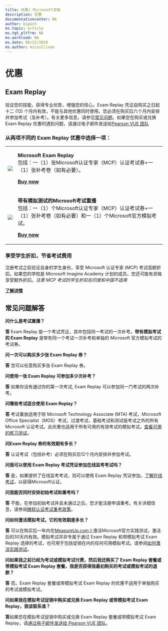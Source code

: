 ```yaml
---
title: 优惠/ Microsoft文档
description: 优惠  
documentationcenter: NA 
author: bipach
ms.topic: article
ms.tgt_pltfrm: NA
ms.workload: NA
ms.date: 08/22/2019
ms.author: micsullivan
---
```

# 优惠

## Exam Replay

验证您的技能，获得专业优势，增强您的信心。Exam Replay 凭证自购买之日起十二 (12) 个月内有效，不能与其他优惠同时使用。您必须在购买后六个月内安排并参加考试（及补考）。有关更多信息，请参见[常见问题](#frequently-asked-questions)。如果您在购买或兑换 Exam Replay 优惠时遇到问题，请通过电子邮件发送给[Pearson VUE 团队](mailto:mindhub@pearson.com)

### 从两项不同的 Exam Replay 优惠中选择一项：

<div>
    <table border="0">
        <tr>
            <td>
                <img src="images/exam-replay-thumbnail.png">
            </td>
            <td>                
                <p><strong>Microsoft Exam Replay</strong><br/>包括：一（1）张Microsoft认证专家（MCP）认证考试券+一（1）张补考卷（如有必要）。</p>
                <p><a href="https://us.mindhub.com/p/Microsoft-Exam-Replay?utm_source=msftmarketing&utm_medium=msft_offers&utm_campaign=ExamReplayFY20&utm_term=ERFY20&utm_content=weblink3"><strong>Buy now</strong></a></p>
            </td>
        </tr>
        <tr>
            <td>
                <img src="images/exam-replay-with-practice-test-thumbnail.png">
            </td>
            <td>
               <p> <strong>带有模拟测试的Microsoft考试重播</strong> <br/>包括：一（1）个Microsoft认证专家（MCP）认证考试券+一（1）张补考卷（如有必要）和一（1）个Microsoft官方模拟考试。</p>
               <p><a href="https://us.mindhub.com/p/Microsoft-Exam-Replay-PT?utm_source=msftmarketing&utm_medium=msft_offers&utm_campaign=ExamReplayFY20&utm_term=ERFY20&utm_content=weblink"><strong>Buy now</strong></a></p>
            </td>
        </tr>
    </table>
</div>

### 享受学生折扣，节省考试费用

注册考试之前验证自身的学生身份，享受 Microsoft 认证专家 (MCP) 考试高额折扣。如果您的学校是 Microsoft Imagine Academy 计划的成员，您还可能有资格享受额外折扣。*注意 MCP 考试的学生折扣在印度和中国不适用*

[**了解详情**](/learn/certifications/certification-exam-policies)

## <a name="frequently-asked-questions"></a>常见问题解答

**问什么是考试重播？**

**答** Exam Replay 是一个考试凭证，其中包括同一考试的一次补考。**带有模拟考试的 Exam Replay** 是带有同一个考试一次补考和单独的 Microsoft 官方模拟考试的考试券。

**问一次可以购买多少张 Exam Replay 券？**

**答** 您可以任意购买多张 Exam Replay 券。

**问使用一张 Exam Replay 可参加多少次补考？**

**答** 如果你没有通过你的第一次考试, Exam Replay 可以参加同一门考试的两次补考。

**问哪些考试适合使用 Exam Replay？**

**答** 考试重放适用于除 Microsoft Technology Associate (MTA) 考试，Microsoft Office Specialist（MOS）考试，过渡考试，基础考试和测试版考试之外的所有 Microsoft 认证考试。此优惠也适用于所有可用的有效考试的模拟考试。[查看可用的练习测试](https://us.mindhub.com/microsoft-practice-tests)。

**问Exam Replay 券的有效期有多长？**

**答** 认证考试（包括补考）必须在购买后12个月内安排并参加考试。

**问我可以使用 Exam Replay 考试凭证参加在线监考考试吗？**

**答** 是，如果提供了在线监考考试，则可以使用 Exam Replay 凭证参加。[了解在线考试](https://www.microsoft.com/zh-cn/learning/online-proctored-exams.aspx)，以获得Microsoft认证。

**问我能否同时安排初始考试和重考吗？**

**答** 不能，在参加初始考试并且未通过之后，您才能注册申请重考。有关详细信息，请参阅[微软认证考试重考政策](https://www.microsoft.com/zh-cn/learning/certification-exam-policies.aspx)。

**问如何激活模拟考试，它的有效期是多长？**

**答** 可以在购买后一年内在[MeasureUp.com](https://www.measureup.com/)上激活Microsoft官方实践测试，激活后的30天内有效。模拟考试并非专属于通过 Exam Replay 和带模拟考试 Exam Replay 选择的考试，也可用于包括促销在内的任何可用模拟考试。请参阅[如何激活实践测试](https://home.pearsonvue.com/microsoft/practicetests)。

**问如果我之前已经为考试或模拟考试付费，然后我还购买了 Exam Replay 套餐或带模拟考试 Exam Replay 套餐，我是否获得我最初购买的考试或模拟考试的退款？**

**答** 否。Exam Replay 套餐或带模拟考试 Exam Replay 的优惠不适用于单独购买的考试或模拟考试。

**问如果我在模拟考试促销中购买或兑换 Exam Replay 或带模拟考试 Exam Replay，我该联系谁？**

**答**如果您在模拟考试促销中购买或兑换 Exam Replay 套餐或带模拟考试 Exam Replay，请[通过电子邮件发送给 Pearson VUE 团队](mailto:mindhub@pearson.com)。



